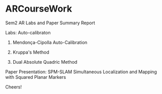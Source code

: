 # ARCourseWork

Sem2 AR Labs and Paper Summary Report

Labs: Auto-calibraton

1. Mendonça-Cipolla Auto-Calibration

2. Kruppa's Method

3. Dual Absolute Quadric Method

Paper Presentation: SPM-SLAM Simultaneous Localization and Mapping with Squared Planar Markers

Cheers!
